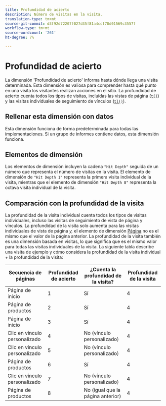 ```yaml
---
title: Profundidad de acierto
description: Número de visitas en la visita.
translation-type: tm+mt
source-git-commit: d3f92d72207f027d35f81a4ccf70d01569c3557f
workflow-type: tm+mt
source-wordcount: '261'
ht-degree: 7%

---
```



# Profundidad de acierto

La dimensión &#39;Profundidad de acierto&#39; informa hasta dónde llega una visita determinada. Esta dimensión es valiosa para comprender hasta qué punto en una visita los visitantes realizan acciones en el sitio. La profundidad de acierto cuenta todos los tipos de visitas, incluidas las vistas de página ([`t()`](/help/implement/vars/functions/t-method.md)) y las visitas individuales de seguimiento de vínculos ([`tl()`](/help/implement/vars/functions/tl-method.md)).

## Rellenar esta dimensión con datos

Esta dimensión funciona de forma predeterminada para todas las implementaciones. Si un grupo de informes contiene datos, esta dimensión funciona.

## Elementos de dimensión

Los elementos de dimensión incluyen la cadena `"Hit Depth"` seguida de un número que representa el número de visitas en la visita. El elemento de dimensión de `"Hit Depth 1"` representa la primera visita individual de la visita, mientras que el elemento de dimensión `"Hit Depth 8"` representa la octava visita individual de la visita.

## Comparación con la profundidad de la visita

La profundidad de la visita individual cuenta todos los tipos de visitas individuales, incluso las visitas de seguimiento de vista de página y vínculos. La profundidad de la visita solo aumenta para las visitas individuales de vista de página _y,_ el elemento de dimensión [Página](page.md) no es el mismo que el valor de la página anterior. La profundidad de la visita también es una dimensión basada en visitas, lo que significa que es el mismo valor para todas las visitas individuales de la visita. La siguiente tabla describe una visita de ejemplo y cómo considera la profundidad de la visita individual + la profundidad de la visita:

| Secuencia de páginas | Profundidad de acierto | ¿Cuenta la profundidad de la visita? | Profundidad de la visita |
| --- | --- | --- | --- |
| Página de inicio | 1 | Sí | 4 |
| Página de productos | 2 | Sí | 4 |
| Página de inicio | 3 | Sí | 4 |
| Clic en vínculo personalizado | 4 | No (vínculo personalizado) | 4 |
| Clic en vínculo personalizado | 5 | No (vínculo personalizado) | 4 |
| Página de productos | 6 | Sí | 4 |
| Clic en vínculo personalizado | 7 | No (vínculo personalizado) | 4 |
| Página de productos | 8 | No (igual que la página anterior) | 4 |
